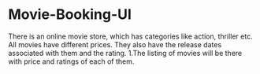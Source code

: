 # Movie-Booking-UI
There is an online movie store, which has categories like action, thriller etc. All movies have different prices. They also have the release dates associated with them and the rating.   1.The listing of movies will be there with price and ratings of each of them. 
